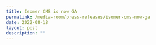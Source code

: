 ```yaml
---
title: Isomer CMS is now GA
permalink: /media-room/press-releases/isomer-cms-now-ga
date: 2022-08-18
layout: post
description: ""
---
```

